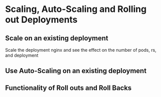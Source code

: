 # Scaling, Auto-Scaling and Rolling out Deployments

## Scale on an existing deployment 

Scale the deployment nginx and see the effect on the number of pods, rs, and deployment 


## Use Auto-Scaling on an existing deployment 



## Functionality of Roll outs and Roll Backs

